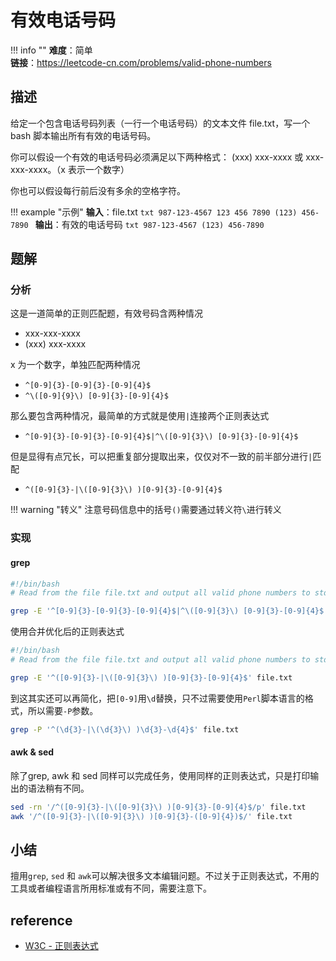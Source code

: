 # 有效电话号码

!!! info ""
    **难度**：简单  
    **链接**：<https://leetcode-cn.com/problems/valid-phone-numbers>

## 描述

给定一个包含电话号码列表（一行一个电话号码）的文本文件 file.txt，写一个 bash 脚本输出所有有效的电话号码。

你可以假设一个有效的电话号码必须满足以下两种格式： (xxx) xxx-xxxx 或 xxx-xxx-xxxx。（x 表示一个数字）

你也可以假设每行前后没有多余的空格字符。

!!! example "示例"
    **输入**：file.txt
    ```txt
    987-123-4567
    123 456 7890
    (123) 456-7890
    ```
    **输出**：有效的电话号码
    ```txt
    987-123-4567
    (123) 456-7890
    ```

## 题解

### 分析

这是一道简单的正则匹配题，有效号码含两种情况

- xxx-xxx-xxxx
- (xxx) xxx-xxxx

x 为一个数字，单独匹配两种情况

- `^[0-9]{3}-[0-9]{3}-[0-9]{4}$`
- `^\([0-9]{9}\) [0-9]{3}-[0-9]{4}$`

那么要包含两种情况，最简单的方式就是使用`|`连接两个正则表达式

- `^[0-9]{3}-[0-9]{3}-[0-9]{4}$|^\([0-9]{3}\) [0-9]{3}-[0-9]{4}$`

但是显得有点冗长，可以把重复部分提取出来，仅仅对不一致的前半部分进行`|`匹配

- `^([0-9]{3}-|\([0-9]{3}\) )[0-9]{3}-[0-9]{4}$`

!!! warning "转义"
    注意号码信息中的括号`()`需要通过转义符`\`进行转义

### 实现

#### grep

```bash
#!/bin/bash
# Read from the file file.txt and output all valid phone numbers to stdout.

grep -E '^[0-9]{3}-[0-9]{3}-[0-9]{4}$|^\([0-9]{3}\) [0-9]{3}-[0-9]{4}$' file.txt
```

使用合并优化后的正则表达式

```bash
#!/bin/bash
# Read from the file file.txt and output all valid phone numbers to stdout.

grep -E '^([0-9]{3}-|\([0-9]{3}\) )[0-9]{3}-[0-9]{4}$' file.txt
```

到这其实还可以再简化，把`[0-9]`用`\d`替换，只不过需要使用`Perl`脚本语言的格式，所以需要`-P`参数。

```bash
grep -P '^(\d{3}-|\(\d{3}\) )\d{3}-\d{4}$' file.txt
```

#### awk & sed

除了grep, awk 和 sed 同样可以完成任务，使用同样的正则表达式，只是打印输出的语法稍有不同。

```bash
sed -rn '/^([0-9]{3}-|\([0-9]{3}\) )[0-9]{3}-[0-9]{4}$/p' file.txt
awk '/^([0-9]{3}-|\([0-9]{3}\) )[0-9]{3}-([0-9]{4})$/' file.txt
```

## 小结

擅用`grep`, `sed` 和 `awk`可以解决很多文本编辑问题。不过关于正则表达式，不用的工具或者编程语言所用标准或有不同，需要注意下。

## reference

- [W3C - 正则表达式](https://www.w3cschool.cn/regexp/)

